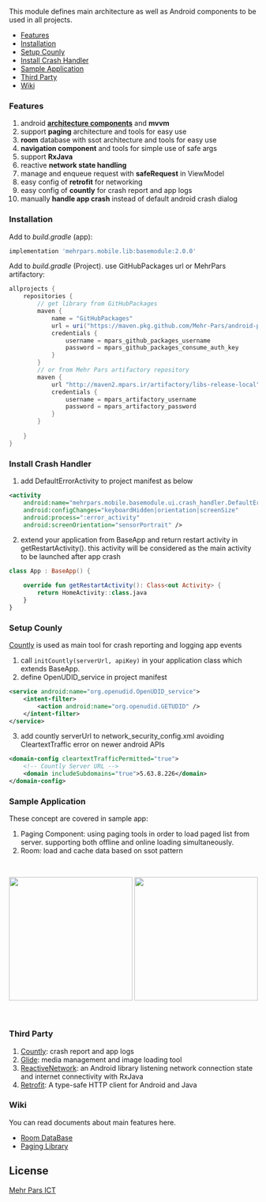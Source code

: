 This module defines main architecture as well as Android components to be used in all projects.
*  [Features](#features)
*  [Installation](#install)
*  [Setup Counly](#setup_countly)
*  [Install Crash Handler](#install_crash_handler)
*  [Sample Application](#sample)
*  [Third Party](#third_party)
*  [Wiki](#wiki)


### <a name="features">Features</a>
1. android **[architecture components][architecture_components]** and **mvvm**
2. support **paging** architecture and tools for easy use
3. **room** database with ssot architecture and tools for easy use
4. **navigation component** and tools for simple use of safe args
5. support **RxJava**
6. reactive **network state handling** 
7. manage and enqueue request with **safeRequest** in ViewModel
8. easy config of **retrofit** for networking
9. easy config of **countly** for crash report and app logs
10. manually **handle app crash** instead of default android crash dialog 


### <a name="install">Installation</a> 
Add to _build.gradle_ (app):
```groovy
implementation 'mehrpars.mobile.lib:basemodule:2.0.0'
```

Add to _build.gradle_ (Project). use GitHubPackages url or MehrPars artifactory:
```groovy
allprojects {
    repositories {
        // get library from GitHubPackages
        maven {
            name = "GitHubPackages"
            url = uri("https://maven.pkg.github.com/Mehr-Pars/android-packages")
            credentials {
                username = mpars_github_packages_username
                password = mpars_github_packages_consume_auth_key
            }
        }
        // or from Mehr Pars artifactory repository
        maven {
            url "http://maven2.mpars.ir/artifactory/libs-release-local"
            credentials {
                username = mpars_artifactory_username
                password = mpars_artifactory_password
            }
        }
       
    }
}
```
 
### <a name="install_crash_handler">Install Crash Handler</a>
1. add DefaultErrorActivity to project manifest as below
```xml
<activity
    android:name="mehrpars.mobile.basemodule.ui.crash_handler.DefaultErrorActivity"
    android:configChanges="keyboardHidden|orientation|screenSize"
    android:process=":error_activity"
    android:screenOrientation="sensorPortrait" />
```
2. extend your application from BaseApp and return restart activity in getRestartActivity().
this activity will be considered as the main activity to be launched after app crash
```Kotlin
class App : BaseApp() {

    override fun getRestartActivity(): Class<out Activity> {
        return HomeActivity::class.java
    }
}
```

### <a name="setup_countly">Setup Counly</a>

[Countly](count.ly) is used as main tool for crash reporting and logging app events
1. call `initCountly(serverUrl, apiKey)` in your application class which extends BaseApp.
2. define OpenUDID_service in project manifest
```xml
<service android:name="org.openudid.OpenUDID_service">  
	<intent-filter> 
		<action android:name="org.openudid.GETUDID" />  
	</intent-filter>
</service>
```
3. add countly serverUrl to network_security_config.xml avoiding CleartextTraffic error on newer android APIs
```xml
<domain-config cleartextTrafficPermitted="true">  
	<!-- Countly Server URL -->  
	<domain includeSubdomains="true">5.63.8.226</domain>  
</domain-config>
```
 
### <a name="sample">Sample Application</a>
These concept are covered in sample app:
1.  Paging Component: using paging tools in order to load paged list from server. supporting both offline and online loading simultaneously.
2.  Room: load and cache data based on ssot pattern
 
<br>
<p align="center">
  <img src="https://mgit.mparsict.com/android/libs/basemodule/-/raw/mehrpars/screenshots/screenshot_1.png" width="250"/>
  <img src="https://mgit.mparsict.com/android/libs/basemodule/-/raw/mehrpars/screenshots/screenshot_2.png" width="250"/>
</p>
<br>
 
 
### <a name="third_party">Third Party</a>
1. [Countly][countly]: crash report and app logs
2. [Glide][glide]: media management and image loading tool 
3. [ReactiveNetwork][reactivenetwork]: an Android library listening network connection state and internet connectivity with RxJava
4. [Retrofit][retrofit]: A type-safe HTTP client for Android and Java
 
 
### <a name="wiki">Wiki</a>
You can read documents about main features here.
* [Room DataBase][room]
* [Paging Library][paging]
 
 
## License  
[Mehr Pars ICT][mp]


[mp]: https://www.mehrparsict.com
[room]: https://mgit.mparsict.com/android/libs/basemodule/-/wikis/%DA%A9%D8%AA%D8%A7%D8%A8%D8%AE%D8%A7%D9%86%D9%87-Room
[paging]: https://mgit.mparsict.com/android/libs/basemodule/-/wikis/%DA%A9%D8%AA%D8%A7%D8%A8%D8%AE%D8%A7%D9%86%D9%87-Paging-3
[architecture_components]: https://developer.android.com/topic/libraries/architecture
[countly]: https://count.ly/
[glide]: https://github.com/bumptech/glide
[reactivenetwork]: https://github.com/pwittchen/ReactiveNetwork
[retrofit]: https://github.com/square/retrofit